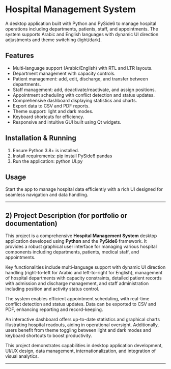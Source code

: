 # Hospital Management System

A desktop application built with Python and PySide6 to manage hospital operations including departments, patients, staff, and appointments. The system supports Arabic and English languages with dynamic UI direction adjustments and theme switching (light/dark).

## Features

- Multi-language support (Arabic/English) with RTL and LTR layouts.
- Department management with capacity controls.
- Patient management: add, edit, discharge, and transfer between departments.
- Staff management: add, deactivate/reactivate, and assign positions.
- Appointment scheduling with conflict detection and status updates.
- Comprehensive dashboard displaying statistics and charts.
- Export data to CSV and PDF reports.
- Theme support: light and dark modes.
- Keyboard shortcuts for efficiency.
- Responsive and intuitive GUI built using Qt widgets.

## Installation & Running

1. Ensure Python 3.8+ is installed.
2. Install requirements: pip install PySide6 pandas
3. Run the application: python UI.py

## Usage

Start the app to manage hospital data efficiently with a rich UI designed for seamless navigation and data handling.

---

## 2) Project Description (for portfolio or documentation)

This project is a comprehensive **Hospital Management System** desktop application developed using **Python** and the **PySide6** framework. It provides a robust graphical user interface for managing various hospital components including departments, patients, medical staff, and appointments.

Key functionalities include multi-language support with dynamic UI direction handling (right-to-left for Arabic and left-to-right for English), management of hospital departments with capacity constraints, detailed patient records with admission and discharge management, and staff administration including position and activity status control.

The system enables efficient appointment scheduling, with real-time conflict detection and status updates. Data can be exported to CSV and PDF, enhancing reporting and record-keeping.

An interactive dashboard offers up-to-date statistics and graphical charts illustrating hospital readouts, aiding in operational oversight. Additionally, users benefit from theme toggling between light and dark modes and keyboard shortcuts to boost productivity.

This project demonstrates capabilities in desktop application development, UI/UX design, data management, internationalization, and integration of visual analytics.

---


